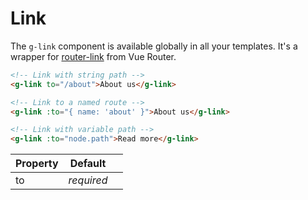 # Link

The `g-link` component is available globally in all your templates. It's a wrapper for [router-link](https://router.vuejs.org/api/#router-link-props) from Vue Router.

```html
<!-- Link with string path -->
<g-link to="/about">About us</g-link>

<!-- Link to a named route -->
<g-link :to="{ name: 'about' }">About us</g-link>

<!-- Link with variable path -->
<g-link :to="node.path">Read more</g-link>
```

|Property |Default| |
|---------|-------|-|
|to       |*required*
